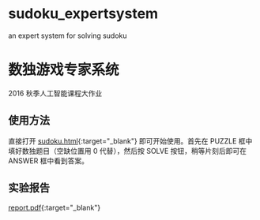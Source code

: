 # sudoku_expertsystem
an expert system for solving sudoku

# 数独游戏专家系统
2016 秋季人工智能课程大作业

## 使用方法
直接打开 [sudoku.html](sudoku.html){:target="_blank"} 即可开始使用。首先在 PUZZLE 框中填好数独题目（空缺位置用 0 代替），然后按 SOLVE 按钮，稍等片刻后即可在 ANSWER 框中看到答案。

## 实验报告
[report.pdf](report.pdf){:target="_blank"}
